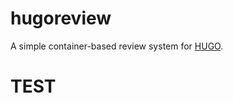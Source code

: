 hugoreview
==========

A simple container-based review system for [HUGO](http://gohugo.io).

TEST
====
